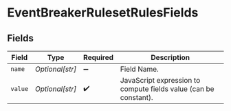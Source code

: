 # EventBreakerRulesetRulesFields


## Fields

| Field                                                            | Type                                                             | Required                                                         | Description                                                      |
| ---------------------------------------------------------------- | ---------------------------------------------------------------- | ---------------------------------------------------------------- | ---------------------------------------------------------------- |
| `name`                                                           | *Optional[str]*                                                  | :heavy_minus_sign:                                               | Field Name.                                                      |
| `value`                                                          | *Optional[str]*                                                  | :heavy_check_mark:                                               | JavaScript expression to compute fields value (can be constant). |